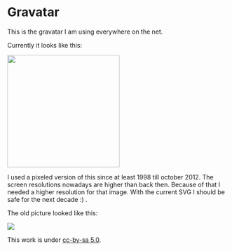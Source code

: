 # Gravatar

This is the gravatar I am using everywhere on the net.

Currently it looks like this:

<img src="https://raw.github.com/bitboxer/gravatar/master/gravatar_borderless.png" width="256" height="256"/>

I used a pixeled version of this since at least 1998 till october 2012.
The screen resolutions nowadays are higher than back then. Because of
that I needed a higher resolution for that image. With the current SVG
I should be safe for the next decade :) .

The old picture looked like this:

<img src="https://raw.github.com/bitboxer/gravatar/master/old_avatar.png"/> 

This work is under [cc-by-sa 5.0](http://creativecommons.org/licenses/by-sa/4.0/).

